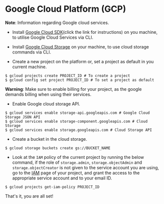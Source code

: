 # Google Cloud Platform (GCP)

__Note__: Information regarding Google cloud services.

* Install [Google Cloud SDK](https://cloud.google.com/sdk/docs/install)(click the link for instructions) on you machine, to utilise Google Cloud Services via CLI.

* Install [Google Cloud Storage](https://cloud.google.com/storage/docs/gsutil_install) on your machine, to use cloud storage commands via CLI.

* Create a new project on the platform or, set a project as default in you current machine.
```
$ gcloud projects create PROJECT_ID # To create a project
$ gcloud config set project PROJECT_ID # To set a project as default
```

__Warning__: Make sure to enable billing for your project, as the google demands billing when using their services.

* Enable Google cloud storage API.
```
$ gcloud services enable storage-api.googleapis.com # Google Cloud Storage JSON API
$ gcloud services enable storage-component.googleapis.com # Cloud Storage
$ gcloud services enable storage.googleapis.com # Cloud Storage API
```

* Create a bucket in the cloud storage.
```
$ gcloud storage buckets create gs://BUCKET_NAME
```

* Look at the `IAM` policy of the current project by running the below command, if the role of `storage.admin`, `storage.objectAdmin` and `storage.objectCreator` is not given to the service account you are using, go to the [IAM](https://console.cloud.google.com/iam-admin/iam?authuser=1&project=kinetic-hydro) page of your project, and grant the access to the appropriate service account and to your email ID.
```
$ gcloud projects get-iam-policy PROJECT_ID
```

That's it, you are all set!
